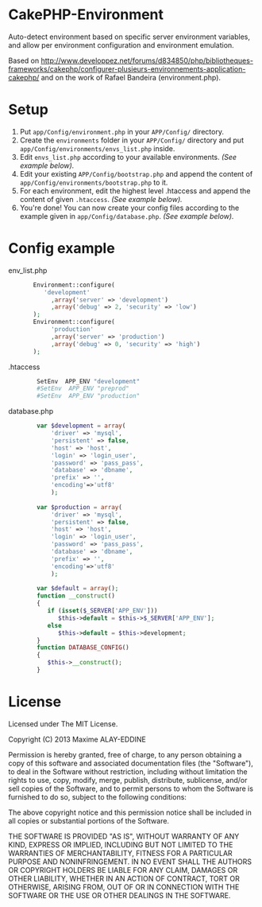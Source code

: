 CakePHP-Environment
===================

Auto-detect environment based on specific server environment variables, and allow per environment configuration and environment emulation.

Based on http://www.developpez.net/forums/d834850/php/bibliotheques-frameworks/cakephp/configurer-plusieurs-environnements-application-cakephp/
and on the work of Rafael Bandeira (environment.php).

Setup
=====
1. Put `app/Config/environment.php` in your `APP/Config/` directory.
2. Create the `environments` folder in your `APP/Config/` directory and put `app/Config/environments/envs_list.php` inside.
3. Edit `envs_list.php` according to your available environments. _(See example below)._
4. Edit your existing `APP/Config/bootstrap.php` and append the content of `app/Config/environments/bootstrap.php` to it.
5. For each environment, edit the highest level .htaccess and append the content of given `.htaccess`. _(See example below)._
6. You're done! You can now create your config files according to the example given in `app/Config/database.php`. _(See example below)._

Config example
==============

env_list.php

```php
       Environment::configure(
          'development'
	        ,array('server' => 'development')
	        ,array('debug' => 2, 'security' => 'low')
       );
       Environment::configure(
	        'production'
	        ,array('server' => 'production')
	        ,array('debug' => 0, 'security' => 'high')
       );
```

.htaccess

```bash
        SetEnv  APP_ENV "development"
        #SetEnv  APP_ENV "preprod"
        #SetEnv  APP_ENV "production"
```

database.php
```php      
        var $development = array(
            'driver' => 'mysql',
            'persistent' => false,
            'host' => 'host',
            'login' => 'login_user',
            'password' => 'pass_pass',
            'database' => 'dbname',
            'prefix' => '',
            'encoding'=>'utf8'
            );
            
        var $production = array(
            'driver' => 'mysql',
            'persistent' => false,
            'host' => 'host',
            'login' => 'login_user',
            'password' => 'pass_pass',
            'database' => 'dbname',
            'prefix' => '',
            'encoding'=>'utf8'
            );
     
        var $default = array();
        function __construct()
        {               
           if (isset($_SERVER['APP_ENV']))
              $this->default = $this->$_SERVER['APP_ENV'];
           else
              $this->default = $this->development;
        }
        function DATABASE_CONFIG()
        {
           $this->__construct();
        }
```

License
=======
Licensed under The MIT License.

Copyright (C) 2013 Maxime ALAY-EDDINE

Permission is hereby granted, free of charge, to any person obtaining a copy of this software and associated documentation files (the "Software"), to deal in the Software without restriction, including without limitation the rights to use, copy, modify, merge, publish, distribute, sublicense, and/or sell copies of the Software, and to permit persons to whom the Software is furnished to do so, subject to the following conditions:

The above copyright notice and this permission notice shall be included in all copies or substantial portions of the Software.

THE SOFTWARE IS PROVIDED "AS IS", WITHOUT WARRANTY OF ANY KIND, EXPRESS OR IMPLIED, INCLUDING BUT NOT LIMITED TO THE WARRANTIES OF MERCHANTABILITY, FITNESS FOR A PARTICULAR PURPOSE AND NONINFRINGEMENT. IN NO EVENT SHALL THE AUTHORS OR COPYRIGHT HOLDERS BE LIABLE FOR ANY CLAIM, DAMAGES OR OTHER LIABILITY, WHETHER IN AN ACTION OF CONTRACT, TORT OR OTHERWISE, ARISING FROM, OUT OF OR IN CONNECTION WITH THE SOFTWARE OR THE USE OR OTHER DEALINGS IN THE SOFTWARE.
